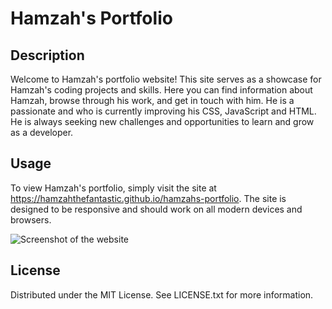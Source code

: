 # Hamzah's Portfolio

## Description

Welcome to Hamzah's portfolio website! This site serves as a showcase for Hamzah's coding projects and skills. Here you can find information about Hamzah, browse through his work, and get in touch with him. He is a passionate and who is currently improving his CSS, JavaScript and HTML. He is always seeking new challenges and opportunities to learn and grow as a developer.

## Usage

To view Hamzah's portfolio, simply visit the site at https://hamzahthefantastic.github.io/hamzahs-portfolio. The site is designed to be responsive and should work on all modern devices and browsers.

![Screenshot of the website](https://ibb.co/LQmcnhv)

## License

Distributed under the MIT License. See LICENSE.txt for more information.

